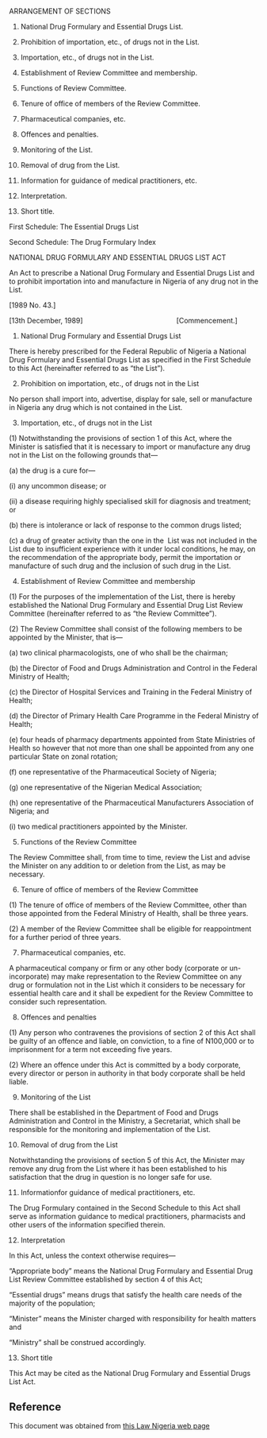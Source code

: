# 

ARRANGEMENT OF SECTIONS

1. National Drug Formulary and Essential Drugs List.

2. Prohibition of importation, etc., of drugs not in the List.

3. Importation, etc., of drugs not in the List.

4. Establishment of Review Committee and membership.

5. Functions of Review Committee.

6. Tenure of office of members of the Review Committee.

7. Pharmaceutical companies, etc.

8. Offences and penalties.

9. Monitoring of the List.

10. Removal of drug from the List.

11. Information for guidance of medical practitioners, etc.

12. Interpretation.

13. Short title.

First Schedule: The Essential Drugs List

Second Schedule: The Drug Formulary Index

NATIONAL DRUG FORMULARY AND ESSENTIAL DRUGS LIST ACT

An Act to prescribe a National Drug Formulary and Essential Drugs List and to prohibit importation into and manufacture in Nigeria of any drug not in the List.

[1989 No. 43.]

[13th December, 1989]                                                [Commencement.]

1. National Drug Formulary and Essential Drugs List

There is hereby prescribed for the Federal Republic of Nigeria a National Drug Formulary and Essential Drugs List as specified in the First Schedule to this Act (hereinafter referred to as “the List”).

2. Prohibition on importation, etc., of drugs not in the List

No person shall import into, advertise, display for sale, sell or manufacture in Nigeria any drug which is not contained in the List.

3. Importation, etc., of drugs not in the List

(1) Notwithstanding the provisions of section 1 of this Act, where the Minister is satisfied that it is necessary to import or manufacture any drug not in the List on the following grounds that—

(a) the drug is a cure for—

(i) any uncommon disease; or

(ii) a disease requiring highly specialised skill for diagnosis and treatment; or

(b) there is intolerance or lack of response to the common drugs listed;

(c) a drug of greater activity than the one in the  List was not included in the List due to insufficient experience with it under local conditions, he may, on the recommendation of the appropriate body, permit the importation or manufacture of such drug and the inclusion of such drug in the List.

4. Establishment of Review Committee and membership

(1) For the purposes of the implementation of the List, there is hereby established the National Drug Formulary and Essential Drug List Review Committee (hereinafter referred to as “the Review Committee”).

(2) The Review Committee shall consist of the following members to be appointed by the Minister, that is—

(a) two clinical pharmacologists, one of who shall be the chairman;

(b) the Director of Food and Drugs Administration and Control in the Federal Ministry of Health;

(c) the Director of Hospital Services and Training in the Federal Ministry of Health;

(d) the Director of Primary Health Care Programme in the Federal Ministry of Health;

(e) four heads of pharmacy departments appointed from State Ministries of Health so however that not more than one shall be appointed from any one particular State on zonal rotation;

(f) one representative of the Pharmaceutical Society of Nigeria;

(g) one representative of the Nigerian Medical Association;

(h) one representative of the Pharmaceutical Manufacturers Association of Nigeria; and

(i) two medical practitioners appointed by the Minister.

5. Functions of the Review Committee

The Review Committee shall, from time to time, review the List and advise the Minister on any addition to or deletion from the List, as may be necessary.

6. Tenure of office of members of the Review Committee

(1) The tenure of office of members of the Review Committee, other than those appointed from the Federal Ministry of Health, shall be three years.

(2) A member of the Review Committee shall be eligible for reappointment for a further period of three years.

7. Pharmaceutical companies, etc.

A pharmaceutical company or firm or any other body (corporate or un-incorporate) may make representation to the Review Committee on any drug or formulation not in the List which it considers to be necessary for essential health care and it shall be expedient for the Review Committee to consider such representation.

8. Offences and penalties

(1) Any person who contravenes the provisions of section 2 of this Act shall be guilty of an offence and liable, on conviction, to a fine of N100,000 or to imprisonment for a term not exceeding five years.

(2) Where an offence under this Act is committed by a body corporate, every director or person in authority in that body corporate shall be held liable.

9. Monitoring of the List

There shall be established in the Department of Food and Drugs Administration and Control in the Ministry, a Secretariat, which shall be responsible for the monitoring and implementation of the List.

10. Removal of drug from the List

Notwithstanding the provisions of section 5 of this Act, the Minister may remove any drug from the List where it has been established to his satisfaction that the drug in question is no longer safe for use.

11. Informationfor guidance of medical practitioners, etc.

The Drug Formulary contained in the Second Schedule to this Act shall serve as information guidance to medical practitioners, pharmacists and other users of the information specified therein.

12. Interpretation

In this Act, unless the context otherwise requires—

“Appropriate body” means the National Drug Formulary and Essential Drug List Review Committee established by section 4 of this Act;

“Essential drugs” means drugs that satisfy the health care needs of the majority of the population;

“Minister” means the Minister charged with responsibility for health matters and

“Ministry” shall be construed accordingly.

13. Short title

This Act may be cited as the National Drug Formulary and Essential Drugs List Act.

## Reference

This document was obtained from [this Law Nigeria web page](http://www.lawnigeria.com/LFN/N/National-Drug-Formulary-and-Essential-Drugs-List-Act.php)
